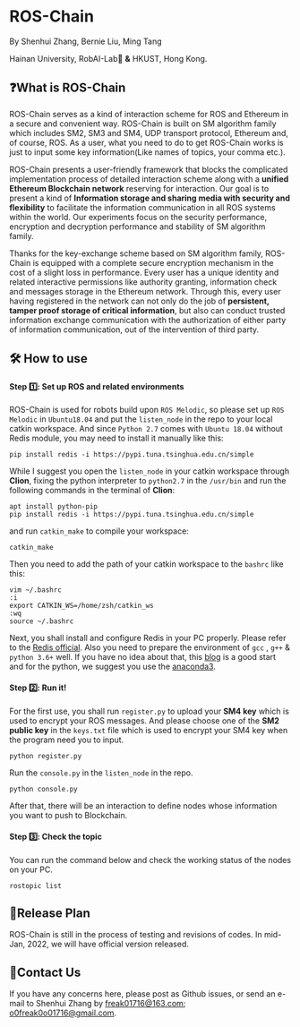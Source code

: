 # ROS-Chain

By Shenhui Zhang, Bernie Liu, Ming Tang

Hainan University, RobAI-Lab:robot: **&** HKUST, Hong Kong.

## :question:What is ROS-Chain​​

ROS-Chain serves as a kind of interaction scheme for ROS and Ethereum in a secure and convenient way. ROS-Chain is built on SM algorithm family which includes SM2, SM3 and SM4, UDP transport protocol, Ethereum and, of course, ROS. As a user, what you need to do to get ROS-Chain works is just to input some key information(Like names of topics, your comma etc.).

ROS-Chain presents a user-friendly framework that blocks the complicated implementation process of detailed interaction scheme along with a **unified Ethereum Blockchain network** reserving for interaction. Our goal is to present a kind of **Information storage and sharing media with security and flexibility** to facilitate the information communication in all ROS systems within the world. Our experiments focus on the security performance, encryption and decryption performance and stability of SM algorithm family.

Thanks for the key-exchange scheme based on SM algorithm family, ROS-Chain is equipped with a complete secure encryption mechanism in the cost of a slight loss in performance. Every user has a unique identity and related interactive permissions like authority granting, information check and messages storage in the Ethereum network. Through this, every user having registered in the network can not only do the job of **persistent, tamper proof storage of critical information**, but also can conduct trusted information exchange communication with the authorization of either party of information communication, out of the intervention of third party.

## :hammer_and_wrench: How to use

#### Step :one:: Set up ROS and related environments

ROS-Chain is used for robots build upon `ROS Melodic`, so please set up `ROS Melodic` in `Ubuntu18.04` and put the `listen_node` in the repo to your local catkin workspace. And since `Python 2.7` comes with `Ubuntu 18.04`  without Redis module, you may need to install it manually like this:

```shell
pip install redis -i https://pypi.tuna.tsinghua.edu.cn/simple
```

While I suggest you open the `listen_node` in your catkin workspace through **Clion**, fixing the python interpreter to `python2.7` in the `/usr/bin` and run the following commands in the terminal of **Clion**:

```shell
apt install python-pip
pip install redis -i https://pypi.tuna.tsinghua.edu.cn/simple
```

and run `catkin_make` to compile your workspace:

```shell
catkin_make
```

Then you need to add the path of your catkin workspace to the `bashrc`  like this:

```shell
vim ~/.bashrc
:i
export CATKIN_WS=/home/zsh/catkin_ws
:wq
source ~/.bashrc
```

Next, you shall install and configure Redis in your PC properly. Please refer to the [Redis official](https://redis.io/). Also you need to prepare the environment of `gcc` ,  `g++`  & `python 3.6+` well. If you have no idea about that, this [blog](https://blog.csdn.net/weixin_42108484/article/details/83021957) is a good start and for the python, we suggest you use the [anaconda3](https://www.anaconda.com/).

#### Step :two:: Run it!  

For the first use, you shall run `register.py`  to upload your **SM4 key** which is used to encrypt your ROS messages. And please choose one of the **SM2 public key** in the `keys.txt` file which is used to encrypt your SM4 key when the program need you to input.

```python
python register.py
```

Run the `console.py` in the `listen_node` in the repo.

```shell
python console.py
```

After that, there will be an interaction to define nodes whose information you want to push to  Blockchain.

#### Step :three:: Check the topic

You can run the command below and check the working status of the nodes on your PC.

```
rostopic list
```

## :bookmark_tabs:Release Plan

ROS-Chain is still in the process of testing and revisions of codes. In mid-Jan, 2022, we will have official version released.

## :email:Contact Us​

If you have any concerns here, please post as Github issues, or send an e-mail to Shenhui Zhang by freak01716@163.com; o0freak0o01716@gmail.com.
